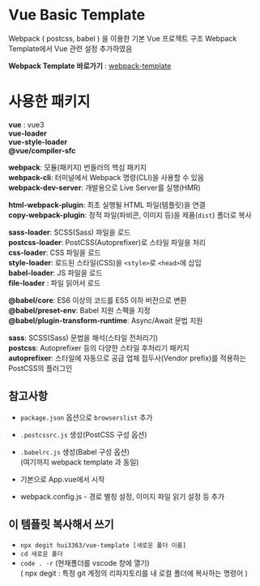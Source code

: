# Vue Basic Template
Webpack ( postcss, babel ) 을 이용한 기본 Vue 프로젝트 구조
Webpack Template에서 Vue 관련 설정 추가하였음

__Webpack Template 바로가기__ : [webpack-template](https://github.com/hui3363/webpack-template)

# 사용한 패키지

__vue__ : vue3<br>
__vue-loader__ <br>
__vue-style-loader__ <br> 
__@vue/compiler-sfc__ <br>

__webpack__: 모듈(패키지) 번들러의 핵심 패키지<br>
__webpack-cli__: 터미널에서 Webpack 명령(CLI)을 사용할 수 있음<br>
__webpack-dev-server__: 개발용으로 Live Server를 실행(HMR)<br>

__html-webpack-plugin__: 최초 실행될 HTML 파일(템플릿)을 연결<br>
__copy-webpack-plugin__: 정적 파일(파비콘, 이미지 등)을 제품(`dist`) 폴더로 복사<br>

__sass-loader__: SCSS(Sass) 파일을 로드<br>
__postcss-loader__: PostCSS(Autoprefixer)로 스타일 파일을 처리<br>
__css-loader__: CSS 파일을 로드<br>
__style-loader__: 로드된 스타일(CSS)을 `<style>`로 `<head>`에 삽입<br>
__babel-loader__: JS 파일을 로드<br>
__file-loader__ : 파일 읽어서 로드<br>

__@babel/core__: ES6 이상의 코드를 ES5 이하 버전으로 변환<br>
__@babel/preset-env__: Babel 지원 스펙을 지정<br>
__@babel/plugin-transform-runtime__: Async/Await 문법 지원<br>

__sass__: SCSS(Sass) 문법을 해석(스타일 전처리기)<br>
__postcss__: Autoprefixer 등의 다양한 스타일 후처리기 패키지<br>
__autoprefixer__: 스타일에 자동으로 공급 업체 접두사(Vendor prefix)를 적용하는 PostCSS의 플러그인<br> 

## 참고사항

- `package.json` 옵션으로 `browserslist` 추가<br>
- `.postcssrc.js` 생성(PostCSS 구성 옵션)<br>
- `.babelrc.js` 생성(Babel 구성 옵션)<br>
(여기까지 webpack template 과 동일)<br>

- 기본으로 App.vue에서 시작<br>
- webpack.config.js - 경로 별칭 설정, 이미지 파일 읽기 설정 등 추가<br>

## 이 템플릿 복사해서 쓰기

- `npx degit hui3363/vue-template [새로운 폴더 이름]`
- `cd 새로운 폴더`
- `code . -r` (현재폴더를 vscode 창에 열기)  
( npx degit : 특정 git 계정의 리파지토리를 내 로컬 폴더에 복사하는 명령어 )

